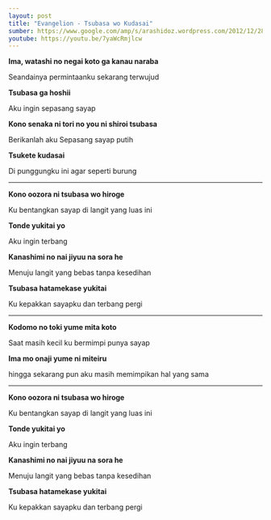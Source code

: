 ```yaml
---
layout: post
title: "Evangelion - Tsubasa wo Kudasai"
sumber: https://www.google.com/amp/s/arashidoz.wordpress.com/2012/12/28/tsubasa-wo-kudasai-beri-aku-sayap/amp/ 
youtube: https://youtu.be/7yaWcRmjlcw 
---
```


**Ima, watashi no negai koto ga kanau naraba**

Seandainya permintaanku sekarang terwujud

**Tsubasa ga hoshii**

Aku ingin sepasang sayap

**Kono senaka ni tori no you ni shiroi tsubasa**

Berikanlah aku Sepasang sayap putih

**Tsukete kudasai**

Di punggungku ini agar seperti burung

****



**Kono oozora ni tsubasa wo hiroge**

Ku bentangkan sayap di langit yang luas ini

**Tonde yukitai yo**

Aku ingin terbang

**Kanashimi no nai jiyuu na sora he**

Menuju langit yang bebas tanpa kesedihan

**Tsubasa hatamekase yukitai**

Ku kepakkan sayapku dan terbang pergi

****



**Kodomo no toki yume mita koto**

Saat masih kecil ku bermimpi punya sayap

**Ima mo onaji yume ni miteiru**

hingga sekarang pun aku masih memimpikan hal yang sama

****



**Kono oozora ni tsubasa wo hiroge**

Ku bentangkan sayap di langit yang luas ini

**Tonde yukitai yo**

Aku ingin terbang

**Kanashimi no nai jiyuu na sora he**

Menuju langit yang bebas tanpa kesedihan

**Tsubasa hatamekase yukitai**

Ku kepakkan sayapku dan terbang pergi 

